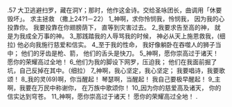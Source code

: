 .57 
大卫逃避扫罗，藏在洞Y；那时，他作这金诗。交给圣咏团长，曲调用「休要毁坏」。 
求主拯救 
（撒上24?1－22） 
1_神啊，求你怜悯我，怜悯我， 
因为我的心投靠你。 
我要投靠在你翅膀荫下， 
直等到灾害过去。 
2_我要求告至高的神， 
就是为我成全万事的神。 
3_那践踏我的人辱骂我的时候， 
神必从天上施恩救我，(细拉) 
他必向我施行慈爱和信实。 
4_至于我的性命， 
我好像躺卧在吞噬人的狮子当中； 
他们的牙齿是枪、箭， 
他们的舌头是快刀。 
5_神啊，愿你崇高过于诸天！ 
愿你的荣耀高过全地！ 
6_他们为我的脚设下网罗，压迫我； 
他们在我面前掘了坑，自己反掉在其中。（细拉） 
7_神啊，我心坚定，我心坚定； 
我要唱诗，我要歌颂！ 
8_我的灵(69)啊，你当醒起！ 
琴瑟啊，当醒起！ 
我自己要极早醒起！ 
9_主啊，我要在万民中称谢你， 
在万族中歌颂你！ 
10_因为你的慈爱高及诸天， 
你的信实达到穹苍。 
11_神啊，愿你崇高过于诸天！ 
愿你的荣耀高过全地！ 
.